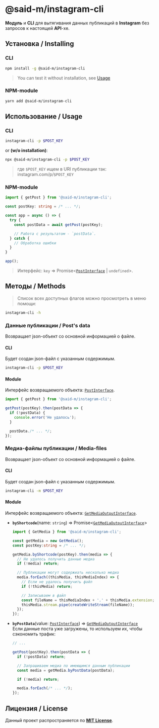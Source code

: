 # @said-m/**instagram-cli**

**Модуль** и **CLI** для вытягивания данных публикаций в **Instagram** без запросов к настоящей **API**-хе.

## Установка / Installing

### CLI

```bash
npm install -g @said-m/instagram-cli
```

> You can test it without installation, see [Usage](#Использование--usage)

### NPM-module

```bash
yarn add @said-m/instagram-cli
```

## Использование / Usage

### CLI

```bash
instagram-cli -p $POST_KEY
```
or **(w/o installation)**:
```bash
npx @said-m/instagram-cli -p $POST_KEY
```

> где `$POST_KEY` ищем в URI публикации так: instagram.com/p/`$POST_KEY`

### NPM-module

```ts
import { getPost } from '@said-m/instagram-cli';

const postKey: string = /* ... */;

const app = async () => {
  try {
    const postData = await getPost(postKey);

    // Работа с результатом - `postData`.
  } catch {
    // Обработка ошибки
  }
}

app();
```

> Интерфейс: `key` => Promise<[`PostInterface`] | `undefined`>.

## Методы / Methods

> Список всех доступных флагов можно просмотреть в меню помощи:
```bash
instagram-cli -h
```

### Данные публикации / Post's data

Возвращает json-объект со основной информацией о файле.

#### CLI

Будет создан json-файл с указанным содержимым.

```bash
instagram-cli -p $POST_KEY
```

#### Module

Интерфейс возвращаемого объекта: [`PostInterface`].

```ts
import { getPost } from '@said-m/instagram-cli';

getPost(postKey).then(postData => {
  if (!postData) {
    console.error('Не удалось');
  }

  postData./* ... */;
});
```

### Медиа-файлы публикации / Media-files

Возвращает json-объект со основной информацией о файле.

#### CLI

Будет создан json-файл с указанным содержимым.

```bash
instagram-cli -m $POST_KEY
```

#### Module

Интерфейс возвращаемого объекта: [`GetMediaOutputInterface`].

* **`byShortcode`**(name: `string`) => Promise<[`GetMediaOutputInterface`]>
  ```ts
  import { GetMedia } from '@said-m/instagram-cli';

  const getMedia = new GetMedia();
  const postKey:string = /* ... */;

  getMedia.byShortcode(postKey).then(media => {
    // Не удалось получить данные медиа
    if (!media) return;

    // Публикации могут содержиать несколько медиа
    media.forEach((thisMedia, thisMediaIndex) => {
      // Если не удалось получить файл
      if (!thisMedia) return;

      // Записываем в файл
      const fileName = thisMediaIndex + '.' + thisMedia.extension;
      thisMedia.stream.pipe(createWriteStream(fileName));
    });
  });
  ```
* **`byPostData`**(value: [`PostInterface`]) => [`GetMediaOutputInterface`] \
  Если данные поста уже загружены, то используем их, чтобы сэкономить трафик:
  ```ts
  // ...

  getPost(postKey).then(postData => {
    if (!postData) return;

    // Запрашиваем медиа по имеющимся данным публикации
    const media = getMedia.byPostData(postData);

    if (!media) return;

    media.forEach(/* ... */);
  });
  ```

## Лицензия / License

Данный проект распространяется по [**MIT License**](LICENSE).


[`PostInterface`]: src/lib/utils/interfaces/post.ts
[`GetMediaOutputInterface`]: src/lib/methods/utils/interfaces/get-media.ts
